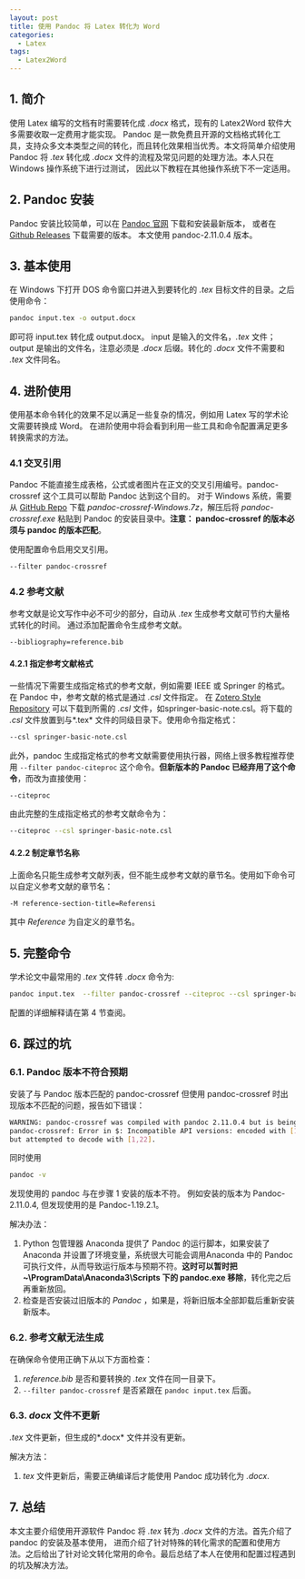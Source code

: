 ```yaml
---
layout: post
title: 使用 Pandoc 将 Latex 转化为 Word
categories: 
  - Latex
tags:
  - Latex2Word
---
```

## 1. 简介

使用 Latex 编写的文档有时需要转化成 *.docx* 格式，现有的 Latex2Word 软件大多需要收取一定费用才能实现。
Pandoc 是一款免费且开源的文档格式转化工具，支持众多文本类型之间的转化，而且转化效果相当优秀。本文将简单介绍使用 Pandoc 将 *.tex* 转化成 *.docx* 文件的流程及常见问题的处理方法。本人只在 Windows 操作系统下进行过测试，
因此以下教程在其他操作系统下不一定适用。<!-- more -->

## 2. Pandoc 安装

Pandoc 安装比较简单，可以在 [Pandoc 官网](https://pandoc.org/installing.html) 下载和安装最新版本，
或者在 [Github Releases](https://github.com/jgm/pandoc/releases/) 下载需要的版本。
本文使用 pandoc-2.11.0.4 版本。

## 3. 基本使用

在 Windows 下打开 DOS 命令窗口并进入到要转化的 *.tex* 目标文件的目录。之后使用命令：

~~~ sh
pandoc input.tex -o output.docx
~~~

即可将 input.tex 转化成 output.docx。
input 是输入的文件名，*.tex* 文件；
output 是输出的文件名，注意必须是 *.docx* 后缀。转化的 *.docx* 文件不需要和 *.tex* 文件同名。

## 4. 进阶使用

使用基本命令转化的效果不足以满足一些复杂的情况，例如用 Latex 写的学术论文需要转换成 Word。 在进阶使用中将会看到利用一些工具和命令配置满足更多转换需求的方法。

### 4.1 交叉引用

Pandoc 不能直接生成表格，公式或者图片在正文的交叉引用编号。pandoc-crossref 这个工具可以帮助 Pandoc 达到这个目的。
对于 Windows 系统，需要从 [GitHub Repo](https://github.com/lierdakil/pandoc-crossref/releases) 下载 *pandoc-crossref-Windows.7z*，解压后将 *pandoc-crossref.exe* 粘贴到 Pandoc 的安装目录中。**注意： pandoc-crossref 的版本必须与 pandoc 的版本匹配**。

使用配置命令启用交叉引用。

~~~sh
--filter pandoc-crossref 
~~~

### 4.2 参考文献

参考文献是论文写作中必不可少的部分，自动从 *.tex* 生成参考文献可节约大量格式转化的时间。
通过添加配置命令生成参考文献。

~~~sh
--bibliography=reference.bib
~~~

#### 4.2.1 指定参考文献格式

一些情况下需要生成指定格式的参考文献，例如需要 IEEE 或 Springer 的格式。
在 Pandoc 中，参考文献的格式是通过 *.csl* 文件指定。
在 [Zotero Style Repository](https://www.zotero.org/styles) 可以下载到所需的 *.csl* 文件，如springer-basic-note.csl。将下载的 *.csl* 文件放置到与*.tex* 文件的同级目录下。使用命令指定格式：

~~~sh
--csl springer-basic-note.csl 
~~~

此外，pandoc 生成指定格式的参考文献需要使用执行器，网络上很多教程推荐使用
``--filter pandoc-citeproc``
这个命令。**但新版本的 Pandoc 已经弃用了这个命令**，而改为直接使用：

~~~sh
--citeproc
~~~

由此完整的生成指定格式的参考文献命令为：

~~~sh
--citeproc --csl springer-basic-note.csl
~~~

#### 4.2.2 制定章节名称

上面命名只能生成参考文献列表，但不能生成参考文献的章节名。使用如下命令可以自定义参考文献的章节名：

~~~sh
-M reference-section-title=Referensi
~~~

其中 *Reference* 为自定义的章节名。

## 5. 完整命令

学术论文中最常用的 *.tex* 文件转 *.docx* 命令为:

~~~sh
pandoc input.tex  --filter pandoc-crossref --citeproc --csl springer-basic-note.csl  --bibliography=reference.bib -M reference-section-title=Reference -o output.docx
~~~

配置的详细解释请在第 4 节查阅。

## 6. 踩过的坑

### 6.1. Pandoc 版本不符合预期

安装了与 Pandoc 版本匹配的 pandoc-crossref 但使用 pandoc-crossref 时出现版本不匹配的问题，报告如下错误：

~~~sh
WARNING: pandoc-crossref was compiled with pandoc 2.11.0.4 but is being run through 1.19.2.1. This is not supported. Strange things may (and likely will) happen silently.
pandoc-crossref: Error in $: Incompatible API versions: encoded with [1,17,0,4]
but attempted to decode with [1,22].
~~~

同时使用

~~~sh
pandoc -v
~~~

发现使用的 pandoc 与在步骤 1 安装的版本不符。
例如安装的版本为 Pandoc-2.11.0.4, 但发现使用的是 Pandoc-1.19.2.1。

解决办法：

  1. Python 包管理器 Anaconda 提供了 Pandoc 的运行脚本，如果安装了 Anaconda 并设置了环境变量，系统很大可能会调用Anaconda 中的 Pandoc 可执行文件，从而导致运行版本与预期不符。**这时可以暂时把 ~\ProgramData\Anaconda3\Scripts 下的 pandoc.exe 移除**，转化完之后再重新放回。
  2. 检查是否安装过旧版本的 *Pandoc* ，如果是，将新旧版本全部卸载后重新安装新版本。

### 6.2. 参考文献无法生成

在确保命令使用正确下从以下方面检查：

   1. *reference.bib* 是否和要转换的 *.tex* 文件在同一目录下。
   2. ``--filter pandoc-crossref`` 是否紧跟在 ``pandoc input.tex`` 后面。

### 6.3. *docx* 文件不更新

*.tex* 文件更新，但生成的*.docx* 文件并没有更新。

   解决方法：

   1. *tex* 文件更新后，需要正确编译后才能使用 Pandoc 成功转化为 *.docx*.

## 7. 总结

本文主要介绍使用开源软件 Pandoc 将 *.tex* 转为 *.docx* 文件的方法。首先介绍了 pandoc 的安装及基本使用，
进而介绍了针对特殊的转化需求的配置和使用方法。之后给出了针对论文转化常用的命令。最后总结了本人在使用和配置过程遇到的坑及解决方法。
